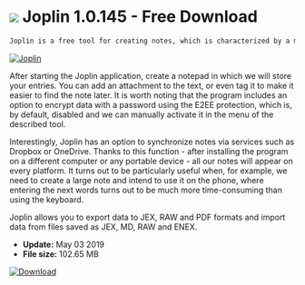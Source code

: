 # ![](https://cdn.softexe.net/static/icon/win.gif) Joplin 1.0.145 - Free Download

```sh
Joplin is a free tool for creating notes, which is characterized by a modern, transparent user interface.
```
[![Joplin](https://gallery.dpcdn.pl/imgc/Tools/82039/g_-_420x350_1.5_-_x8952a377-1b17-4cf2-bf96-a7075ee0b80e.jpg)](https://softexe.net/win/business/organizer/joplin:hgbc.html)

After starting the Joplin application, create a notepad in which we will store your entries. You can add an attachment to the text, or even tag it to make it easier to find the note later. It is worth noting that the program includes an option to encrypt data with a password using the E2EE protection, which is, by default, disabled and we can manually activate it in the menu of the described tool.
 
 Interestingly, Joplin has an option to synchronize notes via services such as Dropbox or OneDrive. Thanks to this function - after installing the program on a different computer or any portable device - all our notes will appear on every platform. It turns out to be particularly useful when, for example, we need to create a large note and intend to use it on the phone, where entering the next words turns out to be much more time-consuming than using the keyboard.
 
 Joplin allows you to export data to JEX, RAW and PDF formats and import data from files saved as JEX, MD, RAW and ENEX.


- **Update:** May 03 2019
- **File size:** 102.65 MB

[![Download](https://cdn.softexe.net/static/img/download.png)](https://softexe.net/win/business/organizer/joplin:hgbc.html)

